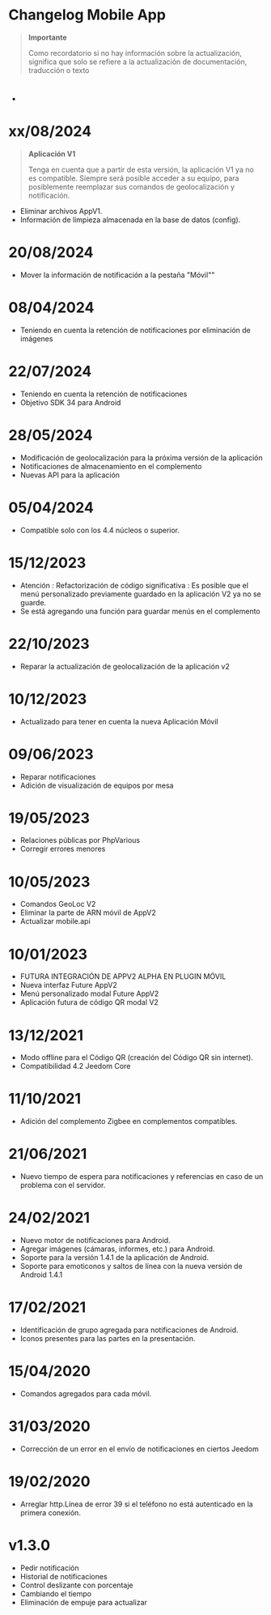 # Changelog Mobile App

> **Importante**
>
> Como recordatorio si no hay información sobre la actualización, significa que solo se refiere a la actualización de documentación, traducción o texto



# 

- 

# xx/08/2024

> **Aplicación V1**
>
> Tenga en cuenta que a partir de esta versión, la aplicación V1 ya no es compatible.
> Siempre será posible acceder a su equipo, para posiblemente reemplazar sus comandos de geolocalización y notificación.

- Eliminar archivos AppV1.
- Información de limpieza almacenada en la base de datos (config).

# 20/08/2024

- Mover la información de notificación a la pestaña "Móvil""

# 08/04/2024

- Teniendo en cuenta la retención de notificaciones por eliminación de imágenes


# 22/07/2024

- Teniendo en cuenta la retención de notificaciones
- Objetivo SDK 34 para Android

# 28/05/2024

- Modificación de geolocalización para la próxima versión de la aplicación
- Notificaciones de almacenamiento en el complemento
- Nuevas API para la aplicación

# 05/04/2024

- Compatible solo con los 4.4 núcleos o superior.

# 15/12/2023

- Atención : Refactorización de código significativa : Es posible que el menú personalizado previamente guardado en la aplicación V2 ya no se guarde.
- Se está agregando una función para guardar menús en el complemento


# 22/10/2023

- Reparar la actualización de geolocalización de la aplicación v2

# 10/12/2023

- Actualizado para tener en cuenta la nueva Aplicación Móvil

# 09/06/2023

- Reparar notificaciones
- Adición de visualización de equipos por mesa

# 19/05/2023

- Relaciones públicas por PhpVarious
- Corregir errores menores

# 10/05/2023

- Comandos GeoLoc V2
- Eliminar la parte de ARN móvil de AppV2
- Actualizar mobile.api

# 10/01/2023

- FUTURA INTEGRACIÓN DE APPV2 ALPHA EN PLUGIN MÓVIL
- Nueva interfaz Future AppV2
- Menú personalizado modal Future AppV2
- Aplicación futura de código QR modal V2

# 13/12/2021

- Modo offline para el Código QR (creación del Código QR sin internet).
- Compatibilidad 4.2 Jeedom Core

# 11/10/2021

- Adición del complemento Zigbee en complementos compatibles.

# 21/06/2021

- Nuevo tiempo de espera para notificaciones y referencias en caso de un problema con el servidor.

# 24/02/2021

- Nuevo motor de notificaciones para Android.
- Agregar imágenes (cámaras, informes, etc.) para Android.
- Soporte para la versión 1.4.1 de la aplicación de Android.
- Soporte para emoticonos y saltos de línea con la nueva versión de Android 1.4.1

# 17/02/2021

- Identificación de grupo agregada para notificaciones de Android.
- Iconos presentes para las partes en la presentación.

# 15/04/2020

- Comandos agregados para cada móvil.

# 31/03/2020

- Corrección de un error en el envío de notificaciones en ciertos Jeedom

# 19/02/2020

- Arreglar http.Línea de error 39 si el teléfono no está autenticado en la primera conexión.

# v1.3.0

- Pedir notificación
- Historial de notificaciones
- Control deslizante con porcentaje
- Cambiando el tiempo
- Eliminación de empuje para actualizar
